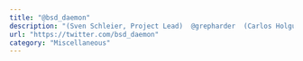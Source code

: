 ```yaml
---
title: "@bsd_daemon"
description: "(Sven Schleier, Project Lead)  @grepharder  (Carlos Holguera, Project Lead)"
url: "https://twitter.com/bsd_daemon"
category: "Miscellaneous"
---
```

